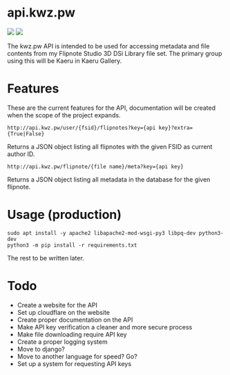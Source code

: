 # api.kwz.pw

![](https://forthebadge.com/images/badges/compatibility-betamax.svg)
![](https://forthebadge.com/images/badges/mom-made-pizza-rolls.svg)

The kwz.pw API is intended to be used for accessing metadata and file contents from my Flipnote Studio 3D DSi Library
file set. The primary group using this will be Kaeru in Kaeru Gallery.

# Features

These are the current features for the API, documentation will be created when the scope of the project expands.

`http://api.kwz.pw/user/{fsid}/flipnotes?key={api key}?extra={True|False}`

Returns a JSON object listing all flipnotes with the given FSID as current author ID.

`http://api.kwz.pw/flipnote/{file name}/meta?key={api key}`

Returns a JSON object listing all metadata in the database for the given flipnote.

# Usage (production)

```shell
sudo apt install -y apache2 libapache2-mod-wsgi-py3 libpq-dev python3-dev
python3 -m pip install -r requirements.txt
```

The rest to be written later.

# Todo

- Create a website for the API
- Set up cloudflare on the website
- Create proper documentation on the API
- Make API key verification a cleaner and more secure process
- Make file downloading require API key
- Create a proper logging system
- Move to django?
- Move to another language for speed? Go?
- Set up a system for requesting API keys
